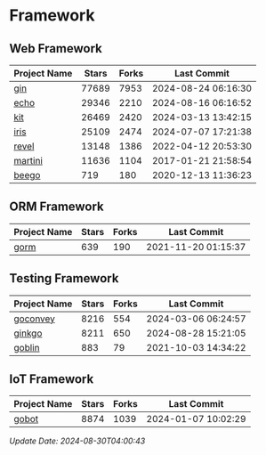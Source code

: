 # Framework

## Web Framework
| Project Name | Stars | Forks | Last Commit |
| ------------ | ----- | ----- | ----------- |
| [gin](https://github.com/gin-gonic/gin) | 77689 | 7953 | 2024-08-24 06:16:30 |
| [echo](https://github.com/labstack/echo) | 29346 | 2210 | 2024-08-16 06:16:52 |
| [kit](https://github.com/go-kit/kit) | 26469 | 2420 | 2024-03-13 13:42:15 |
| [iris](https://github.com/kataras/iris) | 25109 | 2474 | 2024-07-07 17:21:38 |
| [revel](https://github.com/revel/revel) | 13148 | 1386 | 2022-04-12 20:53:30 |
| [martini](https://github.com/go-martini/martini) | 11636 | 1104 | 2017-01-21 21:58:54 |
| [beego](https://github.com/astaxie/beego) | 719 | 180 | 2020-12-13 11:36:23 |

## ORM Framework
| Project Name | Stars | Forks | Last Commit |
| ------------ | ----- | ----- | ----------- |
| [gorm](https://github.com/jinzhu/gorm) | 639 | 190 | 2021-11-20 01:15:37 |

## Testing Framework
| Project Name | Stars | Forks | Last Commit |
| ------------ | ----- | ----- | ----------- |
| [goconvey](https://github.com/smartystreets/goconvey) | 8216 | 554 | 2024-03-06 06:24:57 |
| [ginkgo](https://github.com/onsi/ginkgo) | 8211 | 650 | 2024-08-28 15:21:05 |
| [goblin](https://github.com/franela/goblin) | 883 | 79 | 2021-10-03 14:34:22 |

## IoT Framework
| Project Name | Stars | Forks | Last Commit |
| ------------ | ----- | ----- | ----------- |
| [gobot](https://github.com/hybridgroup/gobot) | 8874 | 1039 | 2024-01-07 10:02:29 |

*Update Date: 2024-08-30T04:00:43*
